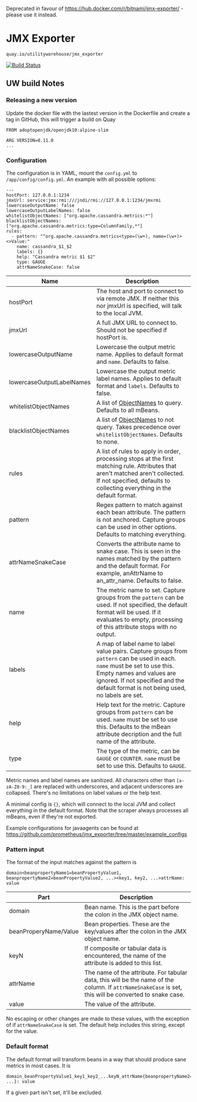 Deprecated in favour of https://hub.docker.com/r/bitnami/jmx-exporter/ - please use it instead.

# JMX Exporter
`quay.io/utilitywarehouse/jmx_exporter`

[![Build Status](https://drone.prod.merit.uw.systems/api/badges/utilitywarehouse/jmx-exporter/status.svg)](https://drone.prod.merit.uw.systems/utilitywarehouse/jmx-exporter)


## UW build Notes

### Releasing a new version
Update the docker file with the lastest version in the Dockerfile and create a tag in GitHub, this will trigger a build on Quay

```
FROM adoptopenjdk/openjdk10:alpine-slim

ARG VERSION=0.11.0
...
```
### Configuration
The configuration is in YAML, mount the `config.yml` to `/app/config/config.yml`. An example with all possible options:
```
---
hostPort: 127.0.0.1:1234
jmxUrl: service:jmx:rmi:///jndi/rmi://127.0.0.1:1234/jmxrmi
lowercaseOutputName: false
lowercaseOutputLabelNames: false
whitelistObjectNames: ["org.apache.cassandra.metrics:*"]
blacklistObjectNames: ["org.apache.cassandra.metrics:type=ColumnFamily,*"]
rules:
  - pattern: "^org.apache.cassandra.metrics<type=(\w+), name=(\w+)><>Value:"
    name: cassandra_$1_$2
    labels: {}
    help: "Cassandra metric $1 $2"
    type: GAUGE
    attrNameSnakeCase: false
```
| Name                      | Description                                                                                                                                                                                                                                    |
| ------------------------- | ---------------------------------------------------------------------------------------------------------------------------------------------------------------------------------------------------------------------------------------------- |
| hostPort                  | The host and port to connect to via remote JMX. If neither this nor jmxUrl is specified, will talk to the local JVM.                                                                                                                           |
| jmxUrl                    | A full JMX URL to connect to. Should not be specified if hostPort is.                                                                                                                                                                          |
| lowercaseOutputName       | Lowercase the output metric name. Applies to default format and `name`. Defaults to false.                                                                                                                                                     |
| lowercaseOutputLabelNames | Lowercase the output metric label names. Applies to default format and `labels`. Defaults to false.                                                                                                                                            |
| whitelistObjectNames      | A list of [ObjectNames](http://docs.oracle.com/javase/6/docs/api/javax/management/ObjectName.html) to query. Defaults to all mBeans.                                                                                                           |
| blacklistObjectNames      | A list of [ObjectNames](http://docs.oracle.com/javase/6/docs/api/javax/management/ObjectName.html) to not query. Takes precedence over `whitelistObjectNames`. Defaults to none.                                                               |
| rules                     | A list of rules to apply in order, processing stops at the first matching rule. Attributes that aren't matched aren't collected. If not specified, defaults to collecting everything in the default format.                                    |
| pattern                   | Regex pattern to match against each bean attribute. The pattern is not anchored. Capture groups can be used in other options. Defaults to matching everything.                                                                                 |
| attrNameSnakeCase         | Converts the attribute name to snake case. This is seen in the names matched by the pattern and the default format. For example, anAttrName to an\_attr\_name. Defaults to false.                                                              |
| name                      | The metric name to set. Capture groups from the `pattern` can be used. If not specified, the default format will be used. If it evaluates to empty, processing of this attribute stops with no output.                                         |
| labels                    | A map of label name to label value pairs. Capture groups from `pattern` can be used in each. `name` must be set to use this. Empty names and values are ignored. If not specified and the default format is not being used, no labels are set. |
| help                      | Help text for the metric. Capture groups from `pattern` can be used. `name` must be set to use this. Defaults to the mBean attribute decription and the full name of the attribute.                                                            |
| type                      | The type of the metric, can be `GAUGE` or `COUNTER`. `name` must be set to use this. Defaults to `GAUGE`.                                                                                                                                      |

Metric names and label names are sanitized. All characters other than `[a-zA-Z0-9:_]` are replaced with underscores,
and adjacent underscores are collapsed. There's no limitations on label values or the help text.

A minimal config is `{}`, which will connect to the local JVM and collect everything in the default format.
Note that the scraper always processes all mBeans, even if they're not exported.

Example configurations for javaagents can be found at  https://github.com/prometheus/jmx_exporter/tree/master/example_configs

### Pattern input
The format of the input matches against the pattern is
```
domain<beanpropertyName1=beanPropertyValue1, beanpropertyName2=beanPropertyValue2, ...><key1, key2, ...>attrName: value
```

| Part                  | Description                                                                                                                                            |
| --------------------- | ------------------------------------------------------------------------------------------------------------------------------------------------------ |
| domain                | Bean name. This is the part before the colon in the JMX object name.                                                                                   |
| beanProperyName/Value | Bean properties. These are the key/values after the colon in the JMX object name.                                                                      |
| keyN                  | If composite or tabular data is encountered, the name of the attribute is added to this list.                                                          |
| attrName              | The name of the attribute. For tabular data, this will be the name of the column. If `attrNameSnakeCase` is set, this will be converted to snake case. |
| value                 | The value of the attribute.                                                                                                                            |

No escaping or other changes are made to these values, with the exception of if `attrNameSnakeCase` is set.
The default help includes this string, except for the value.

### Default format
The default format will transform beans in a way that should produce sane metrics in most cases. It is
```
domain_beanPropertyValue1_key1_key2_...keyN_attrName{beanpropertyName2="beanPropertyValue2", ...}: value
```
If a given part isn't set, it'll be excluded.
